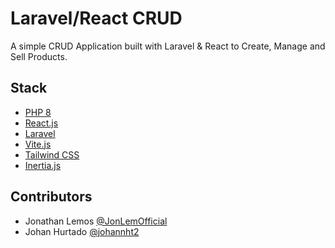 # Laravel/React CRUD

A simple CRUD Application built with Laravel &amp; React to Create, Manage and Sell Products.

## Stack

- [PHP 8](https://www.php.net/)
- [React.js](https://react.dev)
- [Laravel](https://laravel.com/)
- [Vite.js](https://vitejs.dev/) 
- [Tailwind CSS](https://tailwindcss.com/) 
- [Inertia.js](https://inertiajs.com/)

## Contributors

- Jonathan Lemos [@JonLemOfficial](https://github.com/JonLemOfficial)
- Johan Hurtado [@johannht2](https://github.com/johannht2)